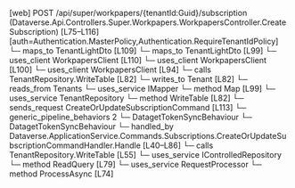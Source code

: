 [web] POST /api/super/workpapers/{tenantId:Guid}/subscription  (Dataverse.Api.Controllers.Super.Workpapers.WorkpapersController.CreateSubscription)  [L75–L116] [auth=Authentication.MasterPolicy,Authentication.RequireTenantIdPolicy]
  └─ maps_to TenantLightDto [L109]
  └─ maps_to TenantLightDto [L99]
  └─ uses_client WorkpapersClient [L110]
  └─ uses_client WorkpapersClient [L100]
  └─ uses_client WorkpapersClient [L94]
  └─ calls TenantRepository.WriteTable [L82]
  └─ writes_to Tenant [L82]
    └─ reads_from Tenants
  └─ uses_service IMapper
    └─ method Map [L99]
  └─ uses_service TenantRepository
    └─ method WriteTable [L82]
  └─ sends_request CreateOrUpdateSubscriptionCommand [L113]
    └─ generic_pipeline_behaviors 2
      └─ DatagetTokenSyncBehaviour
      └─ DatagetTokenSyncBehaviour
    └─ handled_by Dataverse.ApplicationService.Commands.Subscriptions.CreateOrUpdateSubscriptionCommandHandler.Handle [L40–L86]
      └─ calls TenantRepository.WriteTable [L55]
      └─ uses_service IControlledRepository<DocumentStore>
        └─ method ReadQuery [L79]
      └─ uses_service RequestProcessor
        └─ method ProcessAsync [L74]


